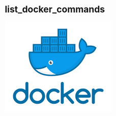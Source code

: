 # list_docker_commands

<img src="https://github.com/rodrigosistemas/list_docker_commands/blob/main/images/docker.png?raw=true" alt="Docker logo">
